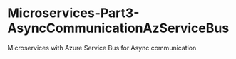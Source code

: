 # Microservices-Part3-AsyncCommunicationAzServiceBus
Microservices with Azure Service Bus for Async communication
